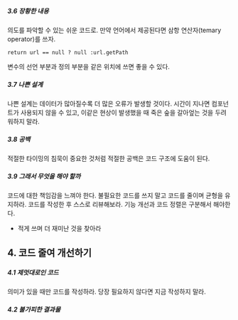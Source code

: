 ##### 3.6 장황한 내용
의도를 파악할 수 있는 쉬운 코드로.
만약 언어에서 제공된다면 삼항 연산자(temary operator)를 쓰자.

`return url == null ? null :url.getPath`

변수의 선언 부분과 정의 부분을 같은 위치에 쓰면 좋을 수 있다. 

##### 3.7 나쁜 설계
나쁜 설계는 데이터가 많아질수록 더 많은 오류가 발생할 것이다.
시간이 지나면 컴포넌트가 사용되지 않을 수 있고, 이같은 현상이 발생했을 때 죽은 숲을 갈아엎는 것을 두려워하지 말라.

##### 3.8 공백
적절한 타이밍의 침묵이 중요한 것처럼 적절한 공백은 코드 구조에 도움이 된다.

##### 3.9 그래서 무엇을 해야 할까
코드에 대한 책임감을 느껴야 한다. 불필요한 코드를 쓰지 말고 코드를 줄이며 균형을 유지하라.
코드를 작성한 후 스스로 리뷰해보라. 기능 개선과 코드 정렬은 구분해서 해야한다.

* 적게 쓰며 더 재미난 것을 찾아라

## 4. 코드 줄여 개선하기

##### 4.1 제멋대로인 코드
의미가 있을 때만 코드를 작성하라. 당장 필요하지 않다면 지금 작성하지 말라.

##### 4.2 불가피한 결과물